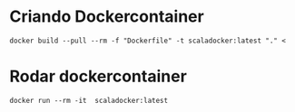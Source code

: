 # Criando Dockercontainer

````
docker build --pull --rm -f "Dockerfile" -t scaladocker:latest "." <
````

# Rodar dockercontainer

````
docker run --rm -it  scaladocker:latest 
````